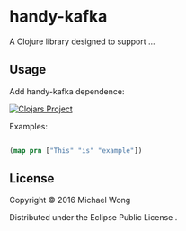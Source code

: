 # handy-kafka

A Clojure library designed to support ...


## Usage

Add handy-kafka dependence:

[![Clojars Project](https://img.shields.io/clojars/v/defclass/handy-kafka.svg)](https://clojars.org/defclass/handy-kafka)

Examples:

```clojure

(map prn ["This" "is" "example"])

```

## License

Copyright © 2016 Michael Wong

Distributed under the Eclipse Public License .
